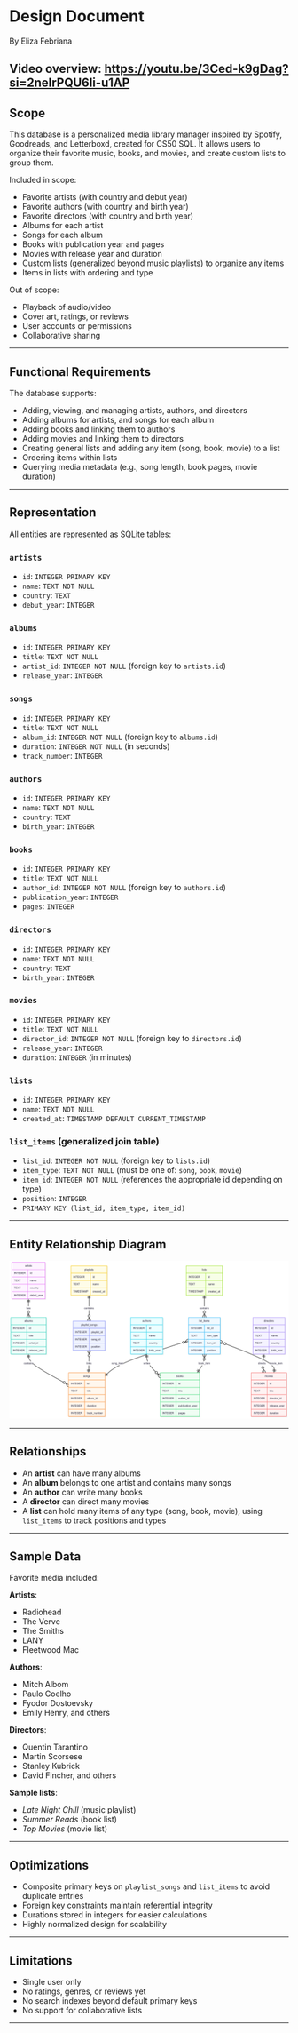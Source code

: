 # Design Document

By Eliza Febriana

**Video overview**: https://youtu.be/3Ced-k9gDag?si=2neIrPQU6Ii-u1AP
---

## Scope

This database is a personalized media library manager inspired by Spotify, Goodreads, and Letterboxd, created for CS50 SQL. It allows users to organize their favorite music, books, and movies, and create custom lists to group them.

Included in scope:

- Favorite artists (with country and debut year)
- Favorite authors (with country and birth year)
- Favorite directors (with country and birth year)
- Albums for each artist
- Songs for each album
- Books with publication year and pages
- Movies with release year and duration
- Custom lists (generalized beyond music playlists) to organize any items
- Items in lists with ordering and type

Out of scope:
- Playback of audio/video
- Cover art, ratings, or reviews
- User accounts or permissions
- Collaborative sharing

---

## Functional Requirements

The database supports:

- Adding, viewing, and managing artists, authors, and directors
- Adding albums for artists, and songs for each album
- Adding books and linking them to authors
- Adding movies and linking them to directors
- Creating general lists and adding any item (song, book, movie) to a list
- Ordering items within lists
- Querying media metadata (e.g., song length, book pages, movie duration)

---

## Representation

All entities are represented as SQLite tables:

### `artists`

- `id`: `INTEGER PRIMARY KEY`
- `name`: `TEXT NOT NULL`
- `country`: `TEXT`
- `debut_year`: `INTEGER`

### `albums`

- `id`: `INTEGER PRIMARY KEY`
- `title`: `TEXT NOT NULL`
- `artist_id`: `INTEGER NOT NULL` (foreign key to `artists.id`)
- `release_year`: `INTEGER`

### `songs`

- `id`: `INTEGER PRIMARY KEY`
- `title`: `TEXT NOT NULL`
- `album_id`: `INTEGER NOT NULL` (foreign key to `albums.id`)
- `duration`: `INTEGER NOT NULL` (in seconds)
- `track_number`: `INTEGER`

### `authors`

- `id`: `INTEGER PRIMARY KEY`
- `name`: `TEXT NOT NULL`
- `country`: `TEXT`
- `birth_year`: `INTEGER`

### `books`

- `id`: `INTEGER PRIMARY KEY`
- `title`: `TEXT NOT NULL`
- `author_id`: `INTEGER NOT NULL` (foreign key to `authors.id`)
- `publication_year`: `INTEGER`
- `pages`: `INTEGER`

### `directors`

- `id`: `INTEGER PRIMARY KEY`
- `name`: `TEXT NOT NULL`
- `country`: `TEXT`
- `birth_year`: `INTEGER`

### `movies`

- `id`: `INTEGER PRIMARY KEY`
- `title`: `TEXT NOT NULL`
- `director_id`: `INTEGER NOT NULL` (foreign key to `directors.id`)
- `release_year`: `INTEGER`
- `duration`: `INTEGER` (in minutes)

### `lists`

- `id`: `INTEGER PRIMARY KEY`
- `name`: `TEXT NOT NULL`
- `created_at`: `TIMESTAMP DEFAULT CURRENT_TIMESTAMP`

### `list_items` (generalized join table)

- `list_id`: `INTEGER NOT NULL` (foreign key to `lists.id`)
- `item_type`: `TEXT NOT NULL` (must be one of: `song`, `book`, `movie`)
- `item_id`: `INTEGER NOT NULL` (references the appropriate id depending on type)
- `position`: `INTEGER`
- `PRIMARY KEY (list_id, item_type, item_id)`

---

## Entity Relationship Diagram

![Generalized Media Manager ER Diagram](diagram.png)

---

## Relationships

- An **artist** can have many albums
- An **album** belongs to one artist and contains many songs
- An **author** can write many books
- A **director** can direct many movies
- A **list** can hold many items of any type (song, book, movie), using `list_items` to track positions and types

---

## Sample Data

Favorite media included:

**Artists**:
- Radiohead
- The Verve
- The Smiths
- LANY
- Fleetwood Mac

**Authors**:
- Mitch Albom
- Paulo Coelho
- Fyodor Dostoevsky
- Emily Henry, and others

**Directors**:
- Quentin Tarantino
- Martin Scorsese
- Stanley Kubrick
- David Fincher, and others

**Sample lists**:
- *Late Night Chill* (music playlist)
- *Summer Reads* (book list)
- *Top Movies* (movie list)

---

## Optimizations

- Composite primary keys on `playlist_songs` and `list_items` to avoid duplicate entries
- Foreign key constraints maintain referential integrity
- Durations stored in integers for easier calculations
- Highly normalized design for scalability

---

## Limitations

- Single user only
- No ratings, genres, or reviews yet
- No search indexes beyond default primary keys
- No support for collaborative lists

---

